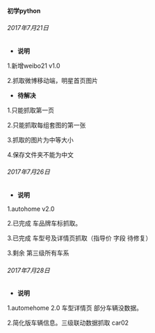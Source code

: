  #### 初学python

###### 2017年7月21日

- **说明**

1.新增weibo21 v1.0 

2.抓取微博移动端，明星首页图片


- **待解决**

1.只能抓取第一页

2.只能抓取每组套图的第一张

3.抓取的图片为中等大小

4.保存文件夹不能为中文



###### 2017年7月26日

- **说明**

1.autohome v2.0

2.已完成 车品牌车标抓取。

3.已完成 车型号及详情页抓取（指导价 字段 待修复）

3.剩余 第三级所有车系

###### 2017年7月28日

- **说明**

1.automehome 2.0 车型详情页 部分车辆没数据。

2.简化版车辆信息。三级联动数据抓取 car02

